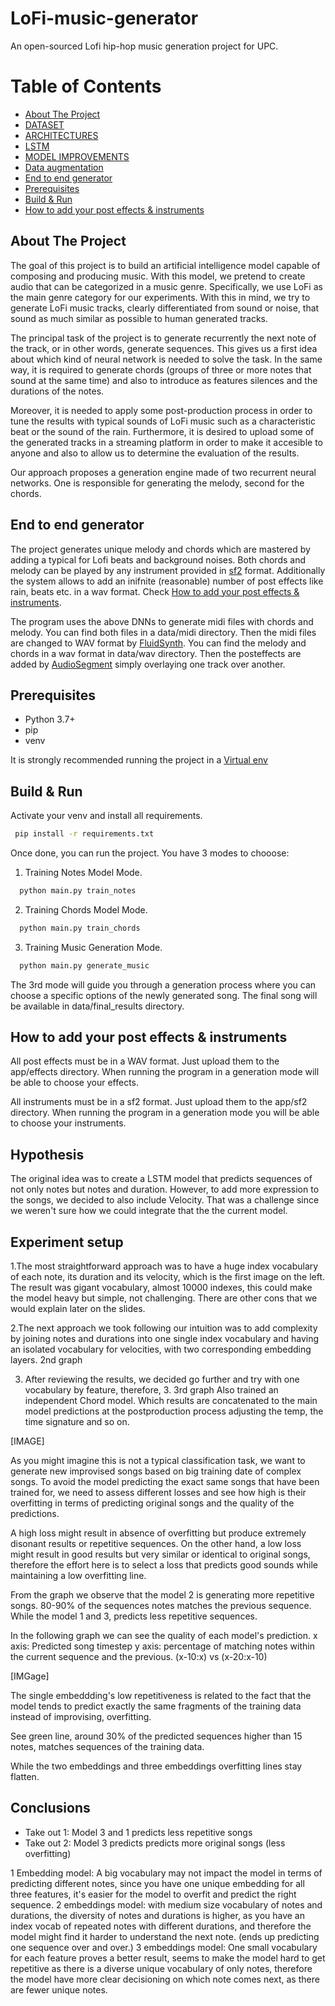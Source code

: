 # LoFi-music-generator
An open-sourced Lofi hip-hop music generation project for UPC. 

Table of Contents
=================

  * [About The Project](#introduction-and-motivation)
  * [DATASET](#dataset)
  * [ARCHITECTURES](#architecture-and-results)
  * [LSTM](#classifier-neural-network)
  * [MODEL IMPROVEMENTS](#model-improvements)
  * [Data augmentation](#data-augmentation---trial-i)
  * [End to end generator](#end-to-end-generator)
  * [Prerequisites](#prerequisites)
  * [Build & Run](#build--run)
  * [How to add your post effects & instruments](#how-to-add-your-post-effects--instruments)
	 

## About The Project

The goal of this project is to build an artificial intelligence model capable of composing and producing music. With this model, we pretend to create audio that can be categorized in a music genre. Specifically, we use LoFi as the main genre category for our experiments. With this in mind, we try to generate LoFi music tracks, clearly differentiated from sound or noise, that sound as much similar as possible to human generated tracks.

The principal task of the project is to generate recurrently the next note of the track, or in other words, generate sequences. This gives us a first idea about which kind of neural network is needed to solve the task. In the same way, it is required to generate chords (groups of three or more notes that sound at the same time) and also to introduce as features silences and the durations of the notes.

Moreover, it is needed to apply some post-production process in order to tune the results with typical sounds of LoFi music such as a characteristic beat or the sound of the rain. Furthermore, it is desired to upload some of the generated tracks in a streaming platform in order to make it accesible to anyone and also to allow us to determine the evaluation of the results.

Our approach proposes a generation engine made of two recurrent neural networks. One is responsible for generating the melody, second for the chords.

## End to end generator

The project generates unique melody and chords which are mastered by adding a typical for Lofi beats and background noises. Both chords and melody can be played by any instrument provided in [sf2](https://en.wikipedia.org/wiki/SoundFont) format. Additionally the system allows to add an inifnite (reasonable) number of post effects like rain, beats etc. in a wav format. Check [How to add your post effects & instruments](#how-to-add-your-post-effects--instruments). 

The program uses the above DNNs to generate midi files with chords and melody. You can find both files in a data/midi directory. Then the midi files are changed to WAV format by [FluidSynth](https://pypi.org/project/pyFluidSynth/). You can find the melody and chords in a wav format in data/wav directory. Then the posteffects are added by [AudioSegment](https://audiosegment.readthedocs.io/en/latest/audiosegment.html) simply overlaying one track over another. 

## Prerequisites

* Python 3.7+
* pip
* venv

It is strongly recommended running the project in a [Virtual env](https://docs.python.org/3/tutorial/venv.html)

## Build & Run


Activate your venv and install all requirements.
 ```sh
  pip install -r requirements.txt
  ```
Once done, you can run the project. You have 3 modes to chooose:
1. Training Notes Model Mode. 
```sh
  python main.py train_notes
  ```
2. Training Chords Model Mode. 
```sh
  python main.py train_chords
  ```
3. Training Music Generation Mode. 
```sh
  python main.py generate_music
  ```

The 3rd mode will guide you through a generation process where you can choose a specific options of the newly generated song.
The final song will be available in data/final_results directory.

## How to add your post effects & instruments

All post effects must be in a WAV format. Just upload them to the app/effects directory. When running the program in a generation mode will be able to choose your effects.

All instruments must be in a sf2 format. Just upload them to the app/sf2 directory. When running the program in a generation mode you will be able to choose your instruments.






## Hypothesis
The original idea was to create a LSTM model that predicts sequences of not only notes but notes and duration. However, to add more expression to the songs, we decided to also include Velocity. That was a challenge since we weren't sure how we could integrate that the the current model.

## Experiment setup

1.The most straightforward approach was to have a huge index vocabulary of each note, its duration and its velocity, which is the first image on the left.
The result was gigant vocabulary, almost 10000 indexes, this could make the model heavy but simple, not challenging. There are other cons that we would explain later on the slides.

2.The next approach we took following our intuition was to add complexity by joining notes and durations into one single index vocabulary and having an isolated vocabulary for velocities, with two corresponding embedding layers. 2nd graph

3. After reviewing the results, we decided go further and try with one vocabulary by feature, therefore, 3. 3rd graph
Also trained an independent Chord model. Which results are concatenated to the main model predictions at the postproduction process adjusting the temp, the time signature and so on.

[IMAGE]

As you might imagine this is not a typical classification task, we want to generate new improvised songs based on big training date of complex songs. To avoid the model predicting the exact same songs that have been trained for, we need to assess different losses and see how high is their overfitting in terms of predicting original songs and the quality of the predictions.

A high loss might result in absence of overfitting but produce extremely disonant results or repetitive sequences. On the other hand, a low loss might result in good results but very similar or identical to original songs, therefore the effort here is to select a loss that predicts good sounds while maintaining a low overfitting line.

From the graph we observe that the model 2 is generating more repetitive songs. 80-90% of the sequences notes matches the previous sequence. While the model 1 and 3, predicts less repetitive sequences.


In the following graph we can see the quality of each model's prediction.
x axis: Predicted song timestep
y axis: percentage of matching notes within the current sequence and the previous. (x-10:x) vs (x-20:x-10)

[IMGage]


The single embeddding's low repetitiveness is related to the fact that the model tends to predict exactly the same  fragments of the training data instead of improvising, overfitting.

See green line, around 30% of the predicted sequences higher than 15 notes, matches sequences of the training data.

While the two embeddings and three embeddings overfitting lines stay flatten.


## Conclusions

* Take out 1: Model 3 and 1 predicts less repetitive songs
* Take out 2: Model 3 predicts predicts more original songs (less overfitting)

1 Embedding model: A big vocabulary may not impact the model in terms of predicting different notes, since you have one unique embedding for all three features, it's easier for the model to overfit and predict the right sequence.
2 embeddings model: with medium size vocabulary of notes and durations, the diversity of notes and durations is higher, as you have an index vocab of repeated notes with different durations, and therefore the model might find it harder to understand the next note. (ends up predicting one sequence over and over.)
3 embeddings model: One small vocabulary for each feature proves a better result, seems to make the model hard to get repetitive as there is a diverse unique vocabulary of only notes, therefore the model have more clear decisioning on which note comes next, as there are fewer unique notes.


